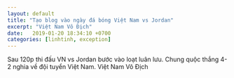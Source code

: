 ```yaml
---
layout: default
title: "Tạo blog vào ngày đá bóng Việt Nam vs Jordan"
excerpt: "Việt Nam Vô Địch"
date:   2019-01-20 18:34:10 +0700
categories: [linhtinh, exception]
---
```


Sau 120p thi đấu VN vs Jordan bước vào loạt luân lưu. Chung quộc thắng 4-2 nghia về đội tuyển Việt Nam. Việt Nam Vô Địch